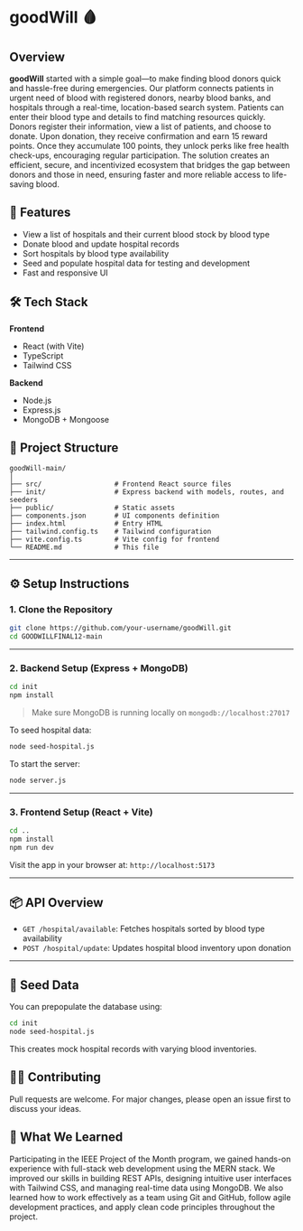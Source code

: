 # goodWill 🩸

## Overview
**goodWill** started with a simple goal—to make finding blood donors quick and hassle-free during emergencies. Our platform connects patients in urgent need of blood with registered donors, nearby blood banks, and hospitals through a real-time, location-based search system. Patients can enter their blood type and details to find matching resources quickly. Donors register their information, view a list of patients, and choose to donate. Upon donation, they receive confirmation and earn 15 reward points. Once they accumulate 100 points, they unlock perks like free health check-ups, encouraging regular participation. The solution creates an efficient, secure, and incentivized ecosystem that bridges the gap between donors and those in need, ensuring faster and more reliable access to life-saving blood.

## 🚀 Features

- View a list of hospitals and their current blood stock by blood type
- Donate blood and update hospital records
- Sort hospitals by blood type availability
- Seed and populate hospital data for testing and development
- Fast and responsive UI 

## 🛠️ Tech Stack

**Frontend**
- React (with Vite)
- TypeScript
- Tailwind CSS

**Backend**
- Node.js
- Express.js
- MongoDB + Mongoose

## 📁 Project Structure

```
goodWill-main/
│
├── src/                  # Frontend React source files
├── init/                 # Express backend with models, routes, and seeders
├── public/               # Static assets
├── components.json       # UI components definition
├── index.html            # Entry HTML
├── tailwind.config.ts    # Tailwind configuration
├── vite.config.ts        # Vite config for frontend
└── README.md             # This file
```

---

## ⚙️ Setup Instructions

### 1. Clone the Repository

```bash
git clone https://github.com/your-username/goodWill.git
cd GOODWILLFINAL12-main
```

---

### 2. Backend Setup (Express + MongoDB)

```bash
cd init
npm install
```

> Make sure MongoDB is running locally on `mongodb://localhost:27017`

To seed hospital data:
```bash
node seed-hospital.js
```

To start the server:
```bash
node server.js
```

---

### 3. Frontend Setup (React + Vite)

```bash
cd ..
npm install
npm run dev
```

Visit the app in your browser at: `http://localhost:5173`

---

## 📦 API Overview

- `GET /hospital/available`: Fetches hospitals sorted by blood type availability
- `POST /hospital/update`: Updates hospital blood inventory upon donation

---

## 🧪 Seed Data

You can prepopulate the database using:

```bash
cd init
node seed-hospital.js
```

This creates mock hospital records with varying blood inventories.

## 👨‍💻 Contributing

Pull requests are welcome. For major changes, please open an issue first to discuss your ideas.

## 🧠 What We Learned

Participating in the IEEE Project of the Month program, we gained hands-on experience with full-stack web development using the MERN stack. We improved our skills in building REST APIs, designing intuitive user interfaces with Tailwind CSS, and managing real-time data using MongoDB. We also learned how to work effectively as a team using Git and GitHub, follow agile development practices, and apply clean code principles throughout the project.


